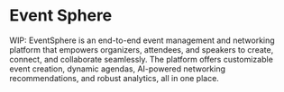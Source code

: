 # Event Sphere
WIP: EventSphere is an end-to-end event management and networking platform that empowers organizers, attendees, and speakers to create, connect, and collaborate seamlessly. The platform offers customizable event creation, dynamic agendas, AI-powered networking recommendations, and robust analytics, all in one place.
